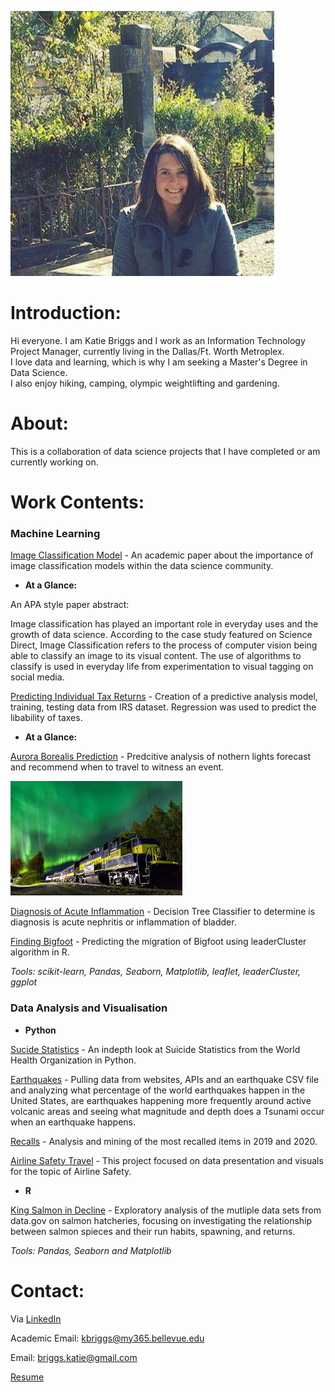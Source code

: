![](/images/17457382_10212451426348968_1862182588505706918_n.jpg)

# Introduction:
Hi everyone.  I am Katie Briggs and I work as an Information Technology 
Project Manager, currently living in the Dallas/Ft. Worth Metroplex.  
I love data and learning, which is why I am seeking a Master's Degree in Data Science.  
I also enjoy hiking, camping, olympic weightlifting and gardening. 

# About:

This is a collaboration of data science projects that I have completed or am currently working on. 


# Work Contents:

### Machine Learning

[Image Classification Model](https://github.com/Briggskm9/Image-Classification-Model) - An academic paper about the importance of image classification models within the data science community.

 - **At a Glance:**
 
  An APA style paper abstract:
  
  Image classification has played an important role in everyday uses and the growth of data science. According to the case study featured on Science Direct, Image Classification
  refers to the process of computer vision being able to classify an image to its visual content. The use of algorithms to classify is used in everyday life from experimentation
  to visual tagging on social media.
  
  

[Predicting Individual Tax Returns](https://github.com/Briggskm9/Predicting-Tax-Returns) - Creation of a predictive analysis model, training, testing data from IRS dataset. 
Regression was used to predict the libability of taxes.

- **At a Glance:** 

 
 

[Aurora Borealis Prediction](https://github.com/Briggskm9/DSC-680/tree/main/Project%201) - Predcitive analysis of nothern lights forecast and recommend when to travel to witness an event. 

![](images/NLRailway.jfif)


[Diagnosis of Acute Inflammation](https://github.com/Briggskm9/Projects/tree/main/Project%202) - Decision Tree Classifier to determine is diagnosis is acute nephritis or inflammation of bladder. 

[Finding Bigfoot](https://github.com/Briggskm9/Projects/tree/main/Project%203) - Predicting the migration of Bigfoot using leaderCluster algorithm in R.

_Tools:  scikit-learn, Pandas, Seaborn, Matplotlib, leaflet, leaderCluster, ggplot_


### Data Analysis and Visualisation

 - **Python**
 
[Sucide Statistics](https://github.com/Briggskm9/Suicide-Statistics) - An indepth look at Suicide Statistics from the World Health Organization in Python.

[Earthquakes](https://github.com/Briggskm9/Earthquakes) - Pulling data from websites, APIs and an earthquake CSV file and analyzing what percentage of the world earthquakes happen in the United States, are earthquakes happening more frequently around active volcanic areas and seeing what magnitude and depth does a Tsunami occur when an earthquake happens.

[Recalls](https://github.com/Briggskm9/Recalls/tree/master/Week%2010) - Analysis and mining of the most recalled items in 2019 and 2020.  

[Airline Safety Travel](https://github.com/Briggskm9/Airline-Safety/tree/master/Week%209%20and%2010) - This project focused on data presentation and visuals for the topic of Airline Safety.

 - **R**
 
[King Salmon in Decline](https://github.com/Briggskm9/King-Salmon-Decline) - Exploratory analysis of the mutliple data sets from data.gov on salmon hatcheries, focusing on investigating the relationship between salmon spieces and their run habits, spawning, and returns. 

_Tools: Pandas, Seaborn and Matplotlib_

# Contact:
 Via [LinkedIn](https://www.linkedin.com/in/katie-briggs-pmp-a50730167/)
 
 Academic Email: kbriggs@my365.bellevue.edu
 
 Email: briggs.katie@gmail.com
 
 [Resume](https://github.com/Briggskm9/Briggskm9.github.io/blob/main/Resume/briggs_res-v2.docx)
 
